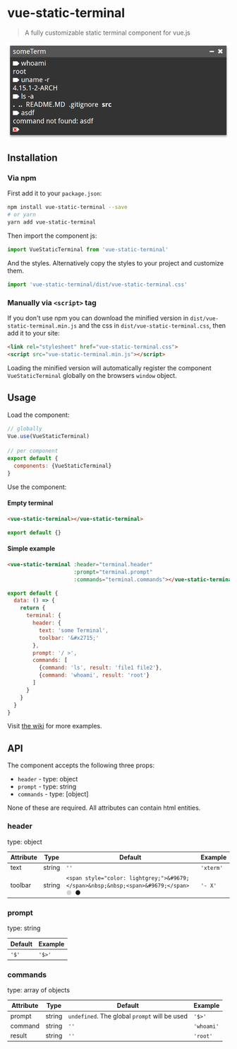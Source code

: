 # vue-static-terminal

> A fully customizable static terminal component for vue.js

![Screenshot](screenshot.png?raw=true "Screenshot")

## Installation

### Via npm

First add it to your `package.json`:

```bash
npm install vue-static-terminal --save
# or yarn
yarn add vue-static-terminal
```

Then import the component js:

```javascript
import VueStaticTerminal from 'vue-static-terminal'
```

And the styles. Alternatively copy the styles to your project and customize them.

```javascript
import 'vue-static-terminal/dist/vue-static-terminal.css'
```

### Manually via `<script>` tag

If you don't use npm you can download the minified version in `dist/vue-static-terminal.min.js` and the css in `dist/vue-static-terminal.css`, then add it to your site:

```html
<link rel="stylesheet" href="vue-static-terminal.css">
<script src="vue-static-terminal.min.js"></script>
```

Loading the minified version will automatically register the component `VueStaticTerminal` globally on the browsers `window` object.

## Usage

Load the component:

```javascript
// globally
Vue.use(VueStaticTerminal)

// per component
export default {
  components: {VueStaticTerminal}
}
```

Use the component:

#### Empty terminal
```html
<vue-static-terminal></vue-static-terminal>
```

```javascript
export default {}
```

#### Simple example
```html
<vue-static-terminal :header="terminal.header"
                     :prompt="terminal.prompt"
                     :commands="terminal.commands"></vue-static-terminal>
```
```javascript
export default {
  data: () => {
    return {
      terminal: {
        header: {
          text: 'some Terminal',
          toolbar: '&#x2715;'
        },
        prompt: '/ >',
        commands: [
          {command: 'ls', result: 'file1 file2'},
          {command: 'whoami', result: 'root'}
        ]
      }
    }
  }
}
```

Visit [the wiki](https://github.com/cars10/vue-static-terminal/wiki/Examples) for more examples.

## API

The component accepts the following three props:

* `header` - type: object
* `prompt` - type: string
* `commands` - type: [object]

None of these are required. All attributes can contain html entities.

### header

type: object

| Attribute | Type | Default | Example   |
| --------- | ---- | ------- | --------- |
| text      | string | `''`    | `'xterm'` |
| toolbar   | string | `<span style="color: lightgrey;">&#9679;</span>&nbsp;&nbsp;<span>&#9679;</span>` <span style="color: lightgrey;">&#9679;</span>&nbsp;&nbsp;<span>&#9679;</span> | `'- X'`   |


### prompt

type: string

| Default | Example |
| ------- | ------- |
| `'$'`     | `'$>'` |

### commands

type: array of objects

| Attribute | Type | Default | Example |
| --------- | ---- | ------- | ------- |
| prompt    | string | `undefined`. The global `prompt` will be used | `'$>'`
| command   | string | `''` | `'whoami'` | 
| result    | string | `''` | `'root'` |

